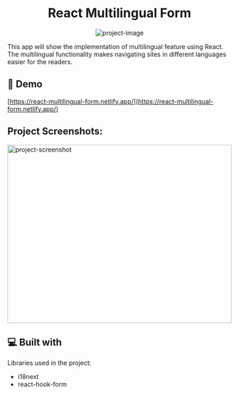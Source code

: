 <h1 align="center" id="title">React Multilingual Form</h1>

<p align="center"><img src="https://socialify.git.ci/namitkumarsingh97/multilingual-react-form/image?language=1&amp;name=1&amp;owner=1&amp;theme=Light" alt="project-image"></p>

<p id="description">This app will show the implementation of multilingual feature using React. The multilingual functionality makes navigating sites in different languages easier for the readers.</p>

<h2>🚀 Demo</h2>

[https://react-multilingual-form.netlify.app/](https://react-multilingual-form.netlify.app/)

<h2>Project Screenshots:</h2>

<img src="https://api.pikwy.com/web/6640919aaedc7544476b3fbc.jpg" alt="project-screenshot" width="100%" height="400/">

<h2>💻 Built with</h2>

Libraries used in the project:

- i18next
- react-hook-form
